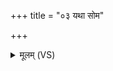 +++
title = "०३ यथा सोम"

+++
<details><summary>मूलम् (VS)</summary>

यथा॒ सोम॒ ओष॑धीनामुत्त॒मो ह॒विषां॑ कृ॒तः।  
त॒लाशा॑ वृ॒क्षाना॑मिवा॒हं भू॑यासमुत्त॒मः ॥
</details>
